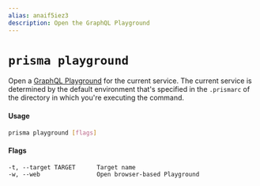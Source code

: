 ```yaml
---
alias: anaif5iez3
description: Open the GraphQL Playground
---
```


# `prisma playground`

Open a [GraphQL Playground](https://github.com/graphcool/graphql-playground) for the current service. The current service is determined by the default environment that's specified in the `.prismarc` of the directory in which you're executing the command.

#### Usage

```sh
prisma playground [flags]
```

#### Flags

```
-t, --target TARGET      Target name
-w, --web                Open browser-based Playground
```
